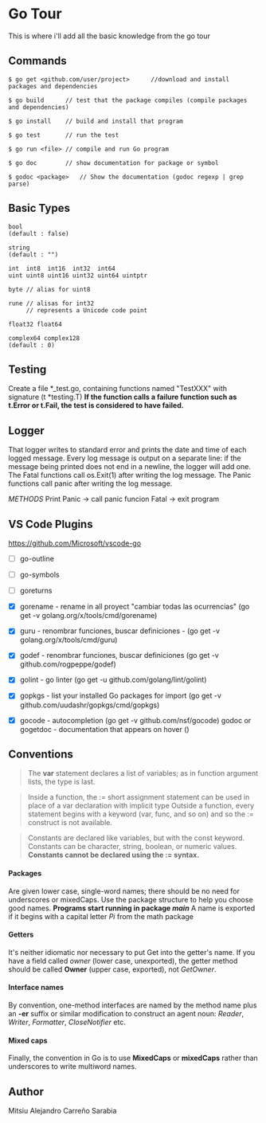 # Go Tour
 
This is where i'll add all the basic knowledge from the go tour

## Commands
```
$ go get <github.com/user/project>      //download and install packages and dependencies
```

```
$ go build      // test that the package compiles (compile packages and dependencies)
```

```
$ go install    // build and install that program 
```

```
$ go test       // run the test
```

```
$ go run <file> // compile and run Go program
```

```
$ go doc        // show documentation for package or symbol
```

```
$ godoc <package>   // Show the documentation (godoc regexp | grep parse)
```

## Basic Types
```
bool 
(default : false)

string 
(default : "")

int  int8  int16  int32  int64
uint uint8 uint16 uint32 uint64 uintptr

byte // alias for uint8

rune // alisas for int32
     // represents a Unicode code point

float32 float64

complex64 complex128
(default : 0)
```

## Testing

Create a file *_test.go, containing functions named "TestXXX" with signature (t *testing.T)
**If the function calls a failure function such as t.Error or t.Fail, the test is considered to have failed.**

## Logger

That logger writes to standard error and prints the date and time of each logged message. Every log message is output on a separate line: if the message being printed does not end in a newline, the logger will add one. The Fatal functions call os.Exit(1) after writing the log message. The Panic functions call panic after writing the log message.

*METHODS*
Print
Panic -> call panic funcion
Fatal -> exit program

## VS Code Plugins
https://github.com/Microsoft/vscode-go
- [ ] go-outline
- [ ] go-symbols
- [ ] goreturns
- [x] gorename - rename in all proyect "cambiar todas las ocurrencias" (go get -v golang.org/x/tools/cmd/gorename)
- [x] guru -  renombrar funciones, buscar definiciones - (go get -v golang.org/x/tools/cmd/guru)
- [x] godef - renombrar funciones, buscar definiciones (go get -v github.com/rogpeppe/godef)
- [x] golint - go linter (go get -u github.com/golang/lint/golint)
- [x] gopkgs - list your installed Go packages for import (go get -v github.com/uudashr/gopkgs/cmd/gopkgs)
- [x] gocode - autocompletion (go get -v github.com/nsf/gocode)
godoc or gogetdoc - documentation that appears on hover ()


## Conventions

> The **var** statement declares a list of variables; as in function argument lists, the type is last.

> Inside a function, the := short assignment statement can be used in place of a var declaration with implicit type Outside a function, every statement begins with a keyword (var, func, and so on) and so the := construct is not available.

> Constants are declared like variables, but with the const keyword. Constants can be character, string, boolean, or numeric values. **Constants cannot be declared using the := syntax.**


#### Packages
Are given lower case, single-word names; there should be no need for underscores or mixedCaps.
Use the package structure to help you choose good names.
**Programs start running in package _main_**
A name is exported if it begins with a capital letter _Pi_ from the math package

#### Getters
It's neither idiomatic nor necessary to put Get into the getter's name.
If you have a field called *owner* (lower case, unexported), the getter method should be called **Owner** (upper case, exported), not *GetOwner*.
 
#### Interface names
By convention, one-method interfaces are named by the method name plus an **-er** suffix or similar modification to construct an agent noun: *Reader*, *Writer*, *Formatter*, *CloseNotifier* etc.

#### Mixed caps
Finally, the convention in Go is to use **MixedCaps** or **mixedCaps** rather than underscores to write multiword names.

## Author

Mitsiu Alejandro Carreño Sarabia
